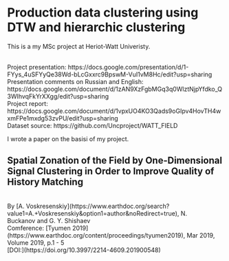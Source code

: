 # Production data clustering using DTW and hierarchic clustering

This is a my MSc project at Heriot-Watt Univeristy.

<br>
Project presentation: https://docs.google.com/presentation/d/1-FYys_4uSFYyQe38Wd-bLcGxxrc9BpswM-VuI1vM8Hc/edit?usp=sharing

<br>
Presentation comments on Russian and English: https://docs.google.com/document/d/1zAN9XzFgbMGq3q0WlztNjpYfdko_Q3WIhvqFkYrXXgg/edit?usp=sharing
<br>
Project report: https://docs.google.com/document/d/1vpxUO4KO3Qads9oGIpv4HovTH4wxmFPe1mxdg53zvPU/edit?usp=sharing

<br>
Dataset source:  https://github.com/Uncproject/WATT_FIELD
<br>

I wrote a paper on the basisi of my project. 
## Spatial Zonation of the Field by One-Dimensional Signal Clustering in Order to Improve Quality of History Matching

<br>
By [A. Voskresenskiy](https://www.earthdoc.org/search?value1=A.+Voskresenskiy&option1=author&noRedirect=true), N. Buckanov and G. Y. Shishaev
<br>
Comference: [Tyumen 2019](https://www.earthdoc.org/content/proceedings/tyumen2019), Mar 2019, Volume 2019, p.1 - 5
<br>
[DOI:](https://doi.org/10.3997/2214-4609.201900548)